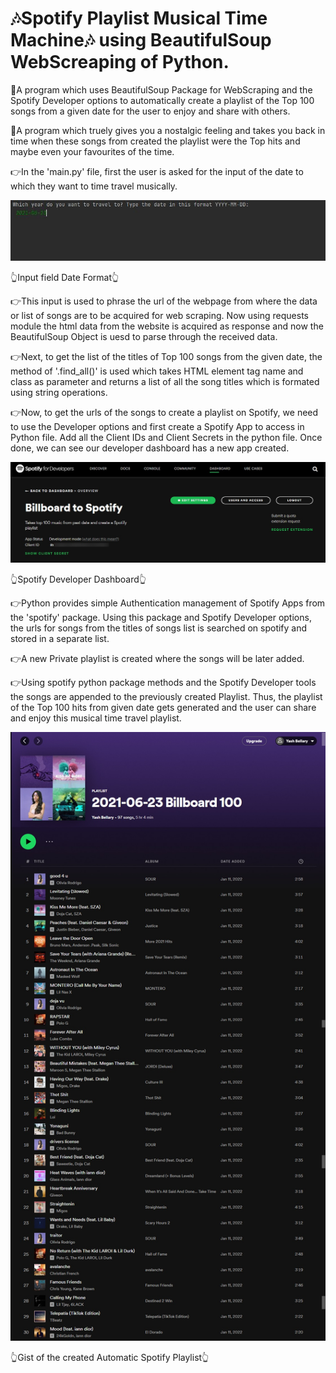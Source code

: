 # 🎶Spotify Playlist Musical Time Machine🎶 using BeautifulSoup WebScreaping of Python.

🌟A program which uses BeautifulSoup Package for WebScraping and the Spotify Developer options to automatically create a playlist of the Top 100 songs from a given 
date for the user to enjoy and share with others.

🌟A program which truely gives you a nostalgic feeling and takes you back in time when these songs from created the playlist were the Top hits and maybe even your 
favourites of the time.

👉In the 'main.py' file, first the user is asked for the input of the date to which they want to time travel musically.

![Input Format](https://github.com/bellaryyash23/Spotify_Playlist_WebScrapping/blob/master/samples/input.JPG?raw=true)

👆Input field Date Format👆

👉This input is used to phrase the url of the webpage from where the data or list of songs are to be acquired for web scraping. Now using requests module the html data from
the website is acquired as response and now the BeautifulSoup Object is uesd to parse through the received data.

👉Next, to get the list of the titles of Top 100 songs from the given date, the method of '.find_all()' is used which takes HTML element tag name and class as parameter
and returns a list of all the song titles which is formated using string operations.

👉Now, to get the urls of the songs to create a playlist on Spotify, we need to use the Developer options and first create a Spotify App to access in Python file. Add all
the Client IDs and Client Secrets in the python file. Once done, we can see our developer dashboard has a new app created.

![Spotify Developer Dashboard](https://github.com/bellaryyash23/Spotify_Playlist_WebScrapping/blob/master/samples/developer.jpg?raw=true)

👆Spotify Developer Dashboard👆

👉Python provides simple Authentication management of Spotify Apps from the 'spotify' package. Using this package and Spotify Developer options, the urls for songs from 
the titles of songs list is searched on spotify and stored in a separate list.

👉A new Private playlist is created where the songs will be later added.

👉Using spotify python package methods and the Spotify Developer tools the songs are appended to the previously created Playlist. Thus, the playlist of the Top 100 hits
from given date gets generated and the user can share and enjoy this musical time travel playlist.

![Created Spotify Playlist](https://github.com/bellaryyash23/Spotify_Playlist_WebScrapping/blob/master/samples/playlist.jpg?raw=true)

👆Gist of the created Automatic Spotify Playlist👆
